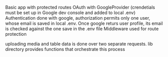 Basic app with protected routes
OAuth with GoogleProvider (crendetials must be set up in Google dev console and added to local .env)
Authentication done with google, authorization permits only one user, whose email is saved in local .env. Once google returs user profile, its email is checked against the one save in the .env file
Middleware used for route protection

uploading media and table data is done over two separate requests. 
lib directory provides functions that orchestrate this process